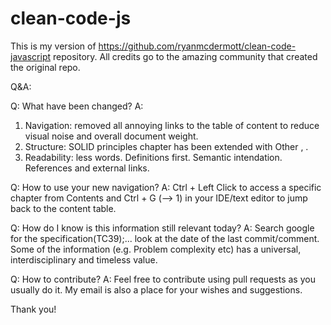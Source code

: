 # clean-code-js
This is my version of https://github.com/ryanmcdermott/clean-code-javascript repository. All credits go to the amazing community that created the original repo.

Q&A:

Q: What have been changed?
A: 
 1) Navigation: removed all annoying links to the table of content to reduce visual noise and overall document weight.
 2) Structure: SOLID principles chapter has been extended with Other , .
 3) Readability: less words. Definitions first. Semantic intendation. References and external links.

Q: How to use your new navigation?
A: Ctrl + Left Click to access a specific chapter from Contents and Ctrl + G  (--> 1) in your IDE/text editor to jump back to the content table.

Q: How do I know is this information still relevant today?
A: Search google for the specification(TC39);... look at the date of the last commit/comment. Some of the information (e.g. Problem complexity etc) has a universal, interdisciplinary and timeless value.

Q: How to contribute?
A: Feel free to contribute using pull requests as you usually do it. My email is also a place for your wishes and suggestions.

Thank you!
